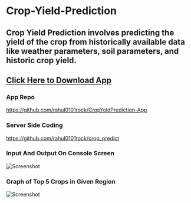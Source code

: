 # Crop-Yield-Prediction
## Crop Yield Prediction involves predicting the yield of the crop from historically available data like weather parameters, soil parameters, and historic crop yield.
## [Click Here to Download App](https://github.com/rahul0101rock/Crop-Yield-Prediction/blob/master/Crop%20Yield%20Prediction%20APP.apk?raw=true)
### App Repo
https://github.com/rahul0101rock/CropYeldPrediction-App
### Server Side Coding
https://github.com/rahul0101rock/crop_predict
### Input And Output On Console Screen
![Screenshot](ss/input.png)
### Graph of Top 5 Crops in Given Region
![Screenshot](ss/plot.png)
